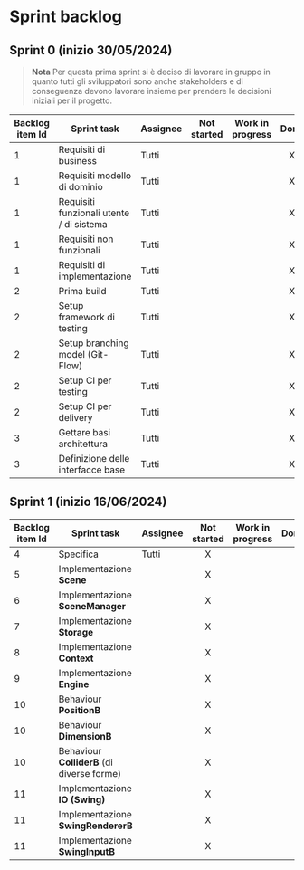 # Sprint backlog

## Sprint 0 (inizio 30/05/2024)
> **Nota**
> Per questa prima sprint si è deciso di lavorare in gruppo in quanto tutti gli sviluppatori sono anche stakeholders e di conseguenza devono lavorare insieme per prendere le decisioni iniziali per il progetto.

|Backlog item Id|Sprint task|Assignee|Not started|Work in progress|Done|
|------------|-----------|------------|:-:|:-:|:-:|
|1|Requisiti di business|Tutti|||X|
|1|Requisiti modello di dominio|Tutti|||X|
|1|Requisiti funzionali utente / di sistema|Tutti|||X|
|1|Requisiti non funzionali|Tutti|||X|
|1|Requisiti di implementazione|Tutti|||X|
|2|Prima build|Tutti|||X|
|2|Setup framework di testing|Tutti|||X|
|2|Setup branching model (Git-Flow)|Tutti|||X|
|2|Setup CI per testing|Tutti|||X|
|2|Setup CI per delivery|Tutti|||X|
|3|Gettare basi architettura|Tutti|||X|
|3|Definizione delle interfacce base|Tutti|||X|

## Sprint 1 (inizio 16/06/2024)
|Backlog item Id|Sprint task|Assignee|Not started|Work in progress|Done|
|------------|-----------|------------|:-:|:-:|:-:|
|4|Specifica|Tutti|X|||
|5|Implementazione **Scene**||X|||
|6|Implementazione **SceneManager**||X|||
|7|Implementazione **Storage**||X|||
|8|Implementazione **Context**||X|||
|9|Implementazione **Engine**||X|||
|10|Behaviour **PositionB**||X|||
|10|Behaviour **DimensionB**||X|||
|10|Behaviour **ColliderB** (di diverse forme)||X|||
|11|Implementazione **IO (Swing)**||X|||
|11|Implementazione **SwingRendererB**||X|||
|11|Implementazione **SwingInputB**||X|||
